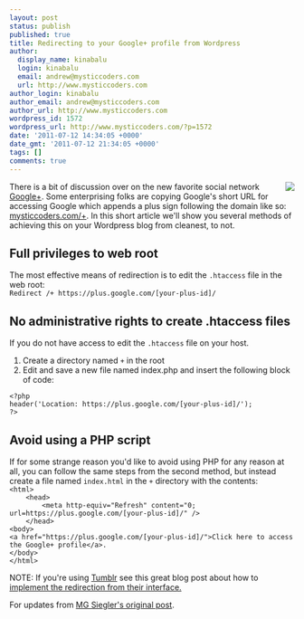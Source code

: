 ```yaml
---
layout: post
status: publish
published: true
title: Redirecting to your Google+ profile from Wordpress
author:
  display_name: kinabalu
  login: kinabalu
  email: andrew@mysticcoders.com
  url: http://www.mysticcoders.com
author_login: kinabalu
author_email: andrew@mysticcoders.com
author_url: http://www.mysticcoders.com
wordpress_id: 1572
wordpress_url: http://www.mysticcoders.com/?p=1572
date: '2011-07-12 14:34:05 +0000'
date_gmt: '2011-07-12 21:34:05 +0000'
tags: []
comments: true
---
```

<div style="float: right;"><img src="http://www.mysticcoders.com/wp-content/uploads/2011/07/google-plus.png" border="0"></div>
There is a bit of discussion over on the new favorite social network <a href="http://plus.google.com" target="_blank">Google+</a>.  Some enterprising folks are copying Google's short URL for accessing Google which appends a plus sign following the domain like so: <a href="http://mysticcoders.com/+">mysticcoders.com/+</a>.  In this short article we'll show you several methods of achieving this on your Wordpress blog from cleanest, to not.

<h2>Full privileges to web root</h2>
The most effective means of redirection is to edit the <code>.htaccess</code> file in the web root:

<code>
Redirect /+ https://plus.google.com/[your-plus-id]/
</code>

<h2>No administrative rights to create .htaccess files</h2>
If you do not have access to edit the <code>.htaccess</code> file on your host.

<ol>
<li>Create a directory named <code>+</code> in the root</li>
<li>Edit and save a new file named index.php and insert the following block of code:</li>
</ol>
<code>&lt;?php
header('Location: https://plus.google.com/[your-plus-id]/');
?&gt;
</code>

<h2>Avoid using a PHP script</h2>
If for some strange reason you'd like to avoid using PHP for any reason at all, you can follow the same steps from the second method, but instead create a file named <code>index.html</code> in the <code>+</code> directory with the contents:

<code>
&lt;html&gt;
    &lt;head&gt;
        &lt;meta http-equiv="Refresh" content="0; url=https://plus.google.com/[your-plus-id]/" /&gt;
    &lt;/head&gt;
&lt;body&gt;
&lt;a href="https://plus.google.com/[your-plus-id]/">Click here to access the Google+ profile&lt;/a&gt;.
&lt;/body&gt;
&lt;/html&gt;
</code>

NOTE: If you're using <a href="http://tumblr.com">Tumblr</a> see this great blog post about how to <a href="http://nikf.org/post/7538019123/google-redirects-and-tumblr">implement the redirection from their interface.</a>

For updates from <a href="https://plus.google.com/107753428759636856492/posts/WWmDC7B4tbE">MG Siegler's original post</a>.

